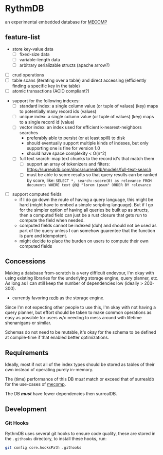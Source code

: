 # RythmDB

an experimental embedded database for [MECOMP](https://github.com/AnthonyMichaelTDM/mecomp)

## feature-list

- store key-value data
  - [ ] fixed-size data
  - [ ] variable-length data
  - [ ] arbitrary serializable structs (apache arrow?)
- [ ] crud operations
- [ ] table scans (iterating over a table) and direct accessing (efficiently finding a specific key in the table)
- [ ] atomic transactions (ACID compliant?)
- support for the following indexes:
  - [ ] standard index: a single column value (or tuple of values) (key) maps to potentially many record ids (values)
  - [ ] unique index: a single column value (or tuple of values) (key) maps to a single record id (value)
  - [ ] vector index: an index used for efficient k-nearest-neighbors searches
    - preferably able to persist (or at least spill) to disk
    - should eventually support multiple kinds of indexes, but only supporting one is fine for version 1.0
    - should have space complexity < O(n^2)
  - [ ] full text search: map text chunks to the record id's that match them
    - [ ] support an array of tokenizers and filters: <https://surrealdb.com/docs/surrealdb/models/full-text-search>
    - [ ] must be able to score results so that query results can be ranked by score, like: `SELECT *, search::score(0) as relevance FROM documents WHERE text @0@ "lorem ipsum" ORDER BY relevance`
- [ ] support computed fields
  - if I do go down the route of having a query language, this might be hard (might have to embed a simple scripting language). But if I go for the simpler option of having all queries be built up as structs, then a computed field can just be a rust closure that gets run to compute the field when needed.
  - computed fields cannot be indexed (duh) and should not be used as part of the query unless I can somehow guarentee that the function is pure and idempotent.
  - might decide to place the burden on users to compute their own computed fields

## Concessions

Making a database from-scratch is a very difficult endevour, I'm okay with using
existing libraries for the underlying storage engine, query planner, etc.
As long as I can still keep the number of dependencies low (ideally > 200-300).

- currently favoring [redb](https://github.com/cberner/redb) as the storage engine.

Since I'm not expecting other people to use this, I'm okay with not having a query planner,
but effort should be taken to make common operations as easy as possible for users
w/o needing to mess around with lifetime shenanigans or similar.

Schemas do not need to be mutable, it's okay for the schema to be defined at compile-time if that enabled better optimizations.

## Requirements

Ideally, most if not all of the index types should be stored as tables of their own instead of operating purely in-memory.

The (time) performance of this DB *must* match or exceed that of surrealdb for the use-cases of [mecomp](https://github.com/AnthonyMichaelTDM/mecomp).

The DB ***must*** have fewer dependencies then surrealDB.

## Development

### Git Hooks

RythmDB uses several git hooks to ensure code quality, these are stored in the `.githooks` directory, to install these hooks, run:

```sh
git config core.hooksPath .githooks
```
